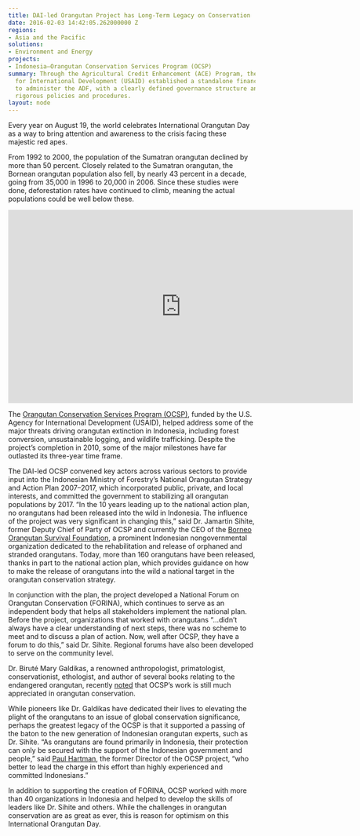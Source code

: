 ```yaml
---
title: DAI-led Orangutan Project has Long-Term Legacy on Conservation
date: 2016-02-03 14:42:05.262000000 Z
regions:
- Asia and the Pacific
solutions:
- Environment and Energy
projects:
- Indonesia—Orangutan Conservation Services Program (OCSP)
summary: Through the Agricultural Credit Enhancement (ACE) Program, the U.S. Agency
  for International Development (USAID) established a standalone financial institution
  to administer the ADF, with a clearly defined governance structure and guided by
  rigorous policies and procedures.
layout: node
---
```


Every year on August 19, the world celebrates International Orangutan Day as a way to bring attention and awareness to the crisis facing these majestic red apes.

From 1992 to 2000, the population of the Sumatran orangutan declined by more than 50 percent. Closely related to the Sumatran orangutan, the Bornean orangutan population also fell, by nearly 43 percent in a decade, going from 35,000 in 1996 to 20,000 in 2006. Since these studies were done, deforestation rates have continued to climb, meaning the actual populations could be well below these.

<iframe allowfullscreen="" frameborder="0" height="394" mozallowfullscreen="" msallowfullscreen="" oallowfullscreen="" src="https://www.flickr.com/photos/daiglobal/20471238169/in/set-72157656972883829/player/" webkitallowfullscreen="" width="703"></iframe>

The [Orangutan Conservation Services Program (OCSP)](), funded by the U.S. Agency for International Development (USAID), helped address some of the major threats driving orangutan extinction in Indonesia, including forest conversion, unsustainable logging, and wildlife trafficking. Despite the project’s completion in 2010, some of the major milestones have far outlasted its three-year time frame.

The DAI-led OCSP convened key actors across various sectors to provide input into the Indonesian Ministry of Forestry’s National Orangutan Strategy and Action Plan 2007–2017, which incorporated public, private, and local interests, and committed the government to stabilizing all orangutan populations by 2017. “In the 10 years leading up to the national action plan, no orangutans had been released into the wild in Indonesia. The influence of the project was very significant in changing this,” said Dr. Jamartin Sihite, former Deputy Chief of Party of OCSP and currently the CEO of the [Borneo Orangutan Survival Foundation](http://orangutan.or.id/), a prominent Indonesian nongovernmental organization dedicated to the rehabilitation and release of orphaned and stranded orangutans. Today, more than 160 orangutans have been released, thanks in part to the national action plan, which provides guidance on how to make the release of orangutans into the wild a national target in the orangutan conservation strategy.

In conjunction with the plan, the project developed a National Forum on Orangutan Conservation (FORINA), which continues to serve as an independent body that helps all stakeholders implement the national plan. Before the project, organizations that worked with orangutans “…didn’t always have a clear understanding of next steps, there was no scheme to meet and to discuss a plan of action. Now, well after OCSP, they have a forum to do this,” said Dr. Sihite. Regional forums have also been developed to serve on the community level.

Dr. Biruté Mary Galdikas, a renowned anthropologist, primatologist, conservationist, ethologist, and author of several books relating to the endangered orangutan, recently [noted](https://twitter.com/DrBirute/status/558008136297349120) that OCSP’s work is still much appreciated in orangutan conservation.

While pioneers like Dr. Galdikas have dedicated their lives to elevating the plight of the orangutans to an issue of global conservation significance, perhaps the greatest legacy of the OCSP is that it supported a passing of the baton to the new generation of Indonesian orangutan experts, such as Dr. Sihite. “As orangutans are found primarily in Indonesia, their protection can only be secured with the support of the Indonesian government and people,” said [Paul Hartman](/who-we-are/our-team/paul-hartman), the former Director of the OCSP project, “who better to lead the charge in this effort than highly experienced and committed Indonesians.”

In addition to supporting the creation of FORINA, OCSP worked with more than 40 organizations in Indonesia and helped to develop the skills of leaders like Dr. Sihite and others. While the challenges in orangutan conservation are as great as ever, this is reason for optimism on this International Orangutan Day.
